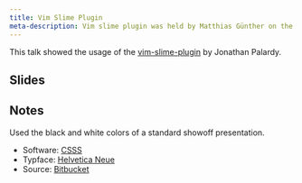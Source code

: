 ```yaml
---
title: Vim Slime Plugin
meta-description: Vim slime plugin was held by Matthias Günther on the vimberlin meetup on January, 2013.
---
```


This talk showed the usage of the [vim-slime-plugin](https://github.com/jpalardy/vim-slime) by Jonathan Palardy.


## Slides

<script src="http://speakerdeck.com/embed/ad7c5220462e0130451812313b100816.js"></script>


## Notes

Used the black and white colors of a standard showoff presentation.


- Software: [CSSS](http://leaverou.github.com/csss/#intro)
- Typface: [Helvetica Neue](http://www.linotype.com/1266/neuehelvetica-family.html)
- Source: [Bitbucket](https://bitbucket.org/wikimatze/presentations/src/4217f451306ac02a546e4308557ff227561da4a4)

